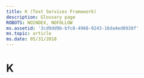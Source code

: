 ```yaml
---
title: K (Text Services Framework)
description: Glossary page
ROBOTS: NOINDEX, NOFOLLOW
ms.assetid: '3cd9dd9b-bfc8-4968-9243-16da4ed8938f'
ms.topic: article
ms.date: 05/31/2018
---
```


# K

<dl> <dt>

<span id="tsf.k__1_gly"></span><span id="TSF.K__1_GLY"></span>
</dt> <dd></dd> </dl>

 

 




